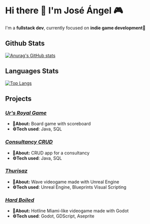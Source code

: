 # Hi there 👋 I'm José Ángel 🎮
I'm a **fullstack dev**, currently focused on **indie game development**👾

## **Github Stats**
[![Anurag's GitHub stats](https://github-readme-stats.vercel.app/api?username=JoseAngelGarciaPerez&show_icons=true&title_color=FF9200&text_color=FF9200&icon_color=FFEF00&bg_color=1D1D1D)](https://github.com/anuraghazra/github-readme-stats)

## **Languages Stats**
[![Top Langs](https://github-readme-stats.vercel.app/api/top-langs/?username=JoseAngelGarciaPerez&title_color=FF9200&text_color=FF9200&icon_color=FFEF00&bg_color=1D1D1D)](https://github.com/anuraghazra/github-readme-stats)

## **Projects**
### ***<a href="https://github.com/JoseAngelGarciaPerez/Practica_Juego_UR">Ur's Royal Game</a>***
- **🔎About:** Board game with scoreboard
- **⚙️Tech used**: Java, SQL

### ***<a href="https://github.com/JoseAngelGarciaPerez/PracticaProgramaGestion">Consultancy CRUD</a>***
- **🔎About:** CRUD app for a consultancy
- **⚙️Tech used**: Java, SQL

### ***<a href=https://johnnybanana98.itch.io/thurisaz>Thurisaz</a>***
- **🔎About:** Wave videogame made with Unreal Engine
- **⚙️Tech used**: Unreal Engine, Blueprints Visual Scripting

### ***<a href=https://johnnybanana98.itch.io/hard-boiled>Hard Boiled***</a> 
- **🔎About:** Hotline Miami-like videogame made with Godot
- **⚙️Tech used**: Godot, GDScript, Aseprite
